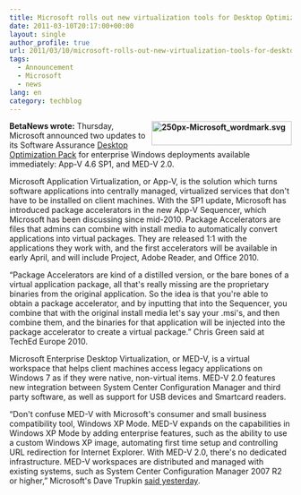```yaml
---
title: Microsoft rolls out new virtualization tools for Desktop Optimization Pack
date: 2011-03-10T20:17:00+00:00
layout: single
author_profile: true
url: 2011/03/10/microsoft-rolls-out-new-virtualization-tools-for-desktop-optimization-pack/
tags:
  - Announcement
  - Microsoft
  - news
lang: en
category: techblog
---
```

**[<img title="250px-Microsoft_wordmark.svg" border="0" alt="250px-Microsoft_wordmark.svg" align="right" src="http://lh4.ggpht.com/_vaUVXcmC3OI/TXkqwrfwhyI/AAAAAAAADoQ/AAAIt5-eirg/250px-Microsoft_wordmark.svg_thumb%5B2%5D.png?imgmax=800" width="250" height="43" />](http://lh3.ggpht.com/_vaUVXcmC3OI/TXki_EVdeAI/AAAAAAAADoM/Q3cZ9z2KAWk/250px-Microsoft_wordmark.svg%5B4%5D.png?imgmax=800)BetaNews wrote:** Thursday, Microsoft announced two updates to its Software Assurance [Desktop Optimization Pack](http://www.microsoft.com/windows/enterprise/products/mdop/default.aspx) for enterprise Windows deployments available immediately: App-V 4.6 SP1, and MED-V 2.0.

Microsoft Application Virtualization, or App-V, is the solution which turns software applications into centrally managed, virtualized services that don't have to be installed on client machines. With the SP1 update, Microsoft has introduced package accelerators in the new App-V Sequencer, which Microsoft has been discussing since mid-2010. Package Accelerators are files that admins can combine with install media to automatically convert applications into virtual packages. They are released 1:1 with the applications they work with, and the first accelerators will be available in early April, and will include Project, Adobe Reader, and Office 2010.

&#8220;Package Accelerators are kind of a distilled version, or the bare bones of a virtual application package, all that's really missing are the proprietary binaries from the original application. So the idea is that you're able to obtain a package accelerator, and by inputting that into the Sequencer, you combine that with the original install media let's say your .msi's, and then combine them, and the binaries for that application will be injected into the package accelerator to create a virtual package.&#8221; Chris Green said at TechEd Europe 2010.

Microsoft Enterprise Desktop Virtualization, or MED-V, is a virtual workspace that helps client machines access legacy applications on Windows 7 as if they were native, non-virtual items. MED-V 2.0 features new integration between System Center Configuration Manager and third party software, as well as support for USB devices and Smartcard readers.

&#8220;Don't confuse MED-V with Microsoft's consumer and small business compatibility tool, Windows XP Mode. MED-V expands on the capabilities in Windows XP Mode by adding enterprise features, such as the ability to use a custom Windows XP image, automating first time setup and controlling URL redirection for Internet Explorer. With MED-V 2.0, there's no dedicated infrastructure. MED-V workspaces are distributed and managed with existing systems, such as System Center Configuration Manager 2007 R2 or higher,&#8221; Microsoft's Dave Trupkin [said yesterday](http://blogs.technet.com/b/mdop/archive/2011/03/09/app-v-4-6-sp1-and-med-v-2-0-are-available-as-part-of-mdop-2011.aspx).